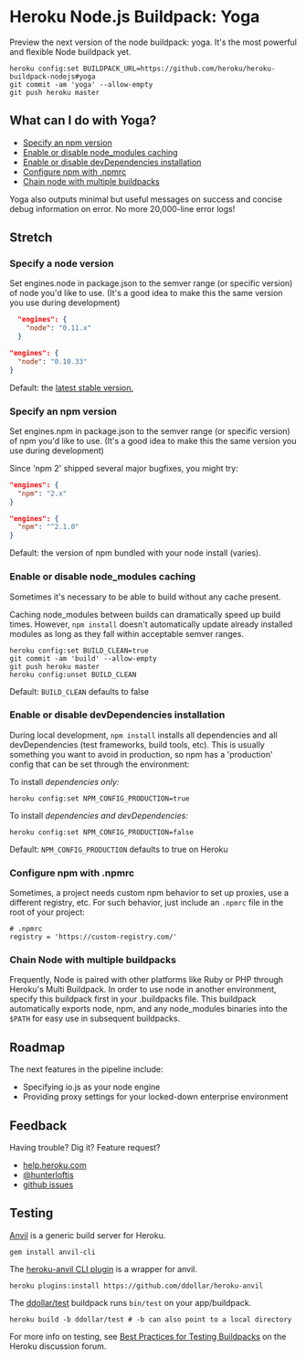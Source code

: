 # Heroku Node.js Buildpack: Yoga

Preview the next version of the node buildpack: yoga.
It's the most powerful and flexible Node buildpack yet.

```shell
heroku config:set BUILDPACK_URL=https://github.com/heroku/heroku-buildpack-nodejs#yoga
git commit -am 'yoga' --allow-empty
git push heroku master
```

## What can I do with Yoga?

- [Specify an npm version](https://github.com/heroku/heroku-buildpack-nodejs/tree/yoga#specify-an-npm-version)
- [Enable or disable node_modules caching](https://github.com/heroku/heroku-buildpack-nodejs/tree/yoga#enable-or-disable-node_modules-caching)
- [Enable or disable devDependencies installation](https://github.com/heroku/heroku-buildpack-nodejs/tree/yoga#enable-or-disable-devdependencies-installation)
- [Configure npm with .npmrc](https://github.com/heroku/heroku-buildpack-nodejs/tree/yoga#configure-npm-with-npmrc)
- [Chain node with multiple buildpacks](https://github.com/heroku/heroku-buildpack-nodejs/tree/yoga#chain-node-with-multiple-buildpacks)

Yoga also outputs minimal but useful messages on success and concise debug information on error.
No more 20,000-line error logs!

## Stretch

### Specify a node version

Set engines.node in package.json to the semver range
(or specific version) of node you'd like to use.
(It's a good idea to make this the same version you use during development)

```json
  "engines": {
    "node": "0.11.x"
  }
```

```json
"engines": {
  "node": "0.10.33"
}
```

Default: the
[latest stable version.](http://semver.io/node)

### Specify an npm version

Set engines.npm in package.json to the semver range
(or specific version) of npm you'd like to use.
(It's a good idea to make this the same version you use during development)

Since 'npm 2' shipped several major bugfixes, you might try:

```json
"engines": {
  "npm": "2.x"
}
```

```json
"engines": {
  "npm": "^2.1.0"
}
```

Default: the version of npm bundled with your node install (varies).

### Enable or disable node_modules caching

Sometimes it's necessary to be able to build without any cache present.

Caching node_modules between builds can dramatically speed up build times.
However, `npm install` doesn't automatically update already installed modules
as long as they fall within acceptable semver ranges.

```shell
heroku config:set BUILD_CLEAN=true
git commit -am 'build' --allow-empty
git push heroku master
heroku config:unset BUILD_CLEAN
```

Default: `BUILD_CLEAN` defaults to false

### Enable or disable devDependencies installation

During local development, `npm install` installs all dependencies
and all devDependencies (test frameworks, build tools, etc).
This is usually something you want to avoid in production, so
npm has a 'production' config that can be set through the environment:

To install *dependencies only:*

```shell
heroku config:set NPM_CONFIG_PRODUCTION=true
```

To install *dependencies and devDependencies:*

```shell
heroku config:set NPM_CONFIG_PRODUCTION=false
```

Default: `NPM_CONFIG_PRODUCTION` defaults to true on Heroku

### Configure npm with .npmrc

Sometimes, a project needs custom npm behavior to set up proxies,
use a different registry, etc. For such behavior,
just include an `.npmrc` file in the root of your project:

```
# .npmrc
registry = 'https://custom-registry.com/'
```

### Chain Node with multiple buildpacks

Frequently, Node is paired with other platforms like Ruby or PHP
through Heroku's Multi Buildpack. In order to use node in
another environment, specify this buildpack first in your .buildpacks file.
This buildpack automatically exports node, npm, and any node_modules binaries
into the `$PATH` for easy use in subsequent buildpacks.

## Roadmap

The next features in the pipeline include:

- Specifying io.js as your node engine
- Providing proxy settings for your locked-down enterprise environment

## Feedback

Having trouble? Dig it? Feature request?

- [help.heroku.com](https://help.heroku.com/)
- [@hunterloftis](http://twitter.com/hunterloftis)
- [github issues](https://github.com/heroku/heroku-buildpack-nodejs/issues)

## Testing

[Anvil](https://github.com/ddollar/anvil) is a generic build server for Heroku.

```
gem install anvil-cli
```

The [heroku-anvil CLI plugin](https://github.com/ddollar/heroku-anvil) is a wrapper for anvil.

```
heroku plugins:install https://github.com/ddollar/heroku-anvil
```

The [ddollar/test](https://github.com/ddollar/buildpack-test) buildpack runs `bin/test` on your app/buildpack.

```
heroku build -b ddollar/test # -b can also point to a local directory
```

For more info on testing, see [Best Practices for Testing Buildpacks](https://discussion.heroku.com/t/best-practices-for-testing-buildpacks/294) on the Heroku discussion forum.
